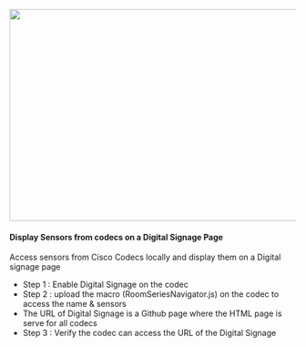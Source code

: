 <p dir="auto"><img src="https://github.com/jcbouillot/RoomSeries_Sensors_Signage/blob/main/Digital_Signage.png?raw=true" width="651" height="372" alt="" /></p>
<h4 dir="auto">
  <strong>Display Sensors from codecs on a Digital Signage Page</strong>
</h4>
<p dir="auto">
  Access sensors from Cisco Codecs locally and display them on a Digital signage
  page
</p>
<ul>
  <li dir="auto">Step 1 : Enable Digital Signage on the codec</li>
  <li dir="auto">
    Step 2 : upload the macro (RoomSeriesNavigator.js) on the codec to access the name &amp;
    sensors
  </li>
  <li dir="auto">
    The URL of Digital Signage is a Github page where the HTML page is serve for
    all codecs
  </li>
  <li dir="auto">
    Step 3 : Verify the codec can access the URL of the Digital Signage
  </li>
</ul>
